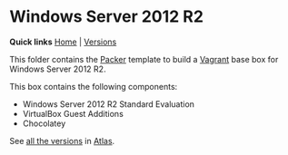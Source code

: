 # Windows Server 2012 R2

**Quick links** [Home] | [Versions]  

This folder contains the [Packer] template to build a [Vagrant] base box for Windows Server 2012 R2.

This box contains the following components:

* Windows Server 2012 R2 Standard Evaluation
* VirtualBox Guest Additions
* Chocolatey

See [all the versions][Versions] in [Atlas].

[Home]: ../README.md
[Versions]: https://atlas.hashicorp.com/gusztavvargadr/boxes/windows2012r2se

[Packer]: https://www.packer.io/
[Vagrant]: https://www.vagrantup.com/
[Atlas]: https://www.hashicorp.com/atlas.html
